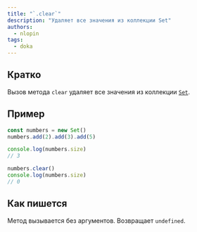 ```yaml
---
title: "`.clear`"
description: "Удаляет все значения из коллекции Set"
authors:
  - nlopin
tags:
  - doka
---
```


## Кратко

Вызов метода `clear` удаляет все значения из коллекции [`Set`](/js/set).

## Пример

```js
const numbers = new Set()
numbers.add(2).add(3).add(5)

console.log(numbers.size)
// 3

numbers.clear()
console.log(numbers.size)
// 0
```

## Как пишется

Метод вызывается без аргументов. Возвращает `undefined`.
